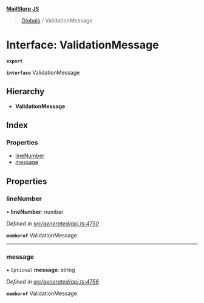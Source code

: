 **[MailSlurp JS](../README.md)**

> [Globals](../README.md) / ValidationMessage

# Interface: ValidationMessage

**`export`** 

**`interface`** ValidationMessage

## Hierarchy

* **ValidationMessage**

## Index

### Properties

* [lineNumber](validationmessage.md#linenumber)
* [message](validationmessage.md#message)

## Properties

### lineNumber

•  **lineNumber**: number

*Defined in [src/generated/api.ts:4750](https://github.com/mailslurp/mailslurp-client/blob/85c640b/src/generated/api.ts#L4750)*

**`memberof`** ValidationMessage

___

### message

• `Optional` **message**: string

*Defined in [src/generated/api.ts:4756](https://github.com/mailslurp/mailslurp-client/blob/85c640b/src/generated/api.ts#L4756)*

**`memberof`** ValidationMessage

